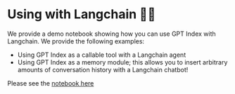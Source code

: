 # Using with Langchain 🦜🔗

We provide a demo notebook showing how you can use GPT Index with Langchain.
We provide the following examples:
- Using GPT Index as a callable tool with a Langchain agent
- Using GPT Index as a memory module; this allows you to insert arbitrary amounts of conversation history with a Langchain chatbot!

Please see the [notebook here](https://github.com/jerryjliu/gpt_index/blob/main/examples/langchain_demo/LangchainDemo.ipynb)